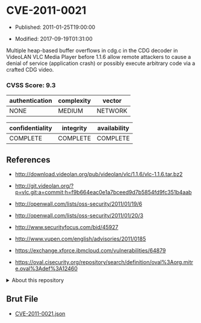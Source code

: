 # CVE-2011-0021

- Published: 2011-01-25T19:00:00

- Modified: 2017-09-19T01:31:00

Multiple heap-based buffer overflows in cdg.c in the CDG decoder in VideoLAN VLC Media Player before 1.1.6 allow remote attackers to cause a denial of service (application crash) or possibly execute arbitrary code via a crafted CDG video.

### CVSS Score: **9.3**

| authentication | complexity | vector |
| --- | --- | --- |
| NONE | MEDIUM | NETWORK |

| confidentiality | integrity | availability |
| --- | --- | --- |
| COMPLETE | COMPLETE | COMPLETE |

## References

* http://download.videolan.org/pub/videolan/vlc/1.1.6/vlc-1.1.6.tar.bz2

* http://git.videolan.org/?p=vlc.git;a=commit;h=f9b664eac0e1a7bceed9d7b5854fd9fc351b4aab

* http://openwall.com/lists/oss-security/2011/01/19/6

* http://openwall.com/lists/oss-security/2011/01/20/3

* http://www.securityfocus.com/bid/45927

* http://www.vupen.com/english/advisories/2011/0185

* https://exchange.xforce.ibmcloud.com/vulnerabilities/64879

* https://oval.cisecurity.org/repository/search/definition/oval%3Aorg.mitre.oval%3Adef%3A12460

<details>
<summary>About this repository</summary> 

  This repository is part of the project [Live Hack CVE](https://github.com/Live-Hack-CVE). Main website can be found [www.live-hack.org](https://www.live-hack.org) 
  
  Made by [Sn0wAlice](https://github.com/Sn0wAlice) for the people that care about security and need to have a feed of the latest CVEs. Hope you enjoy it, don't forget to star the repo and follow me on [Twitter](https://twitter.com/Sn0wAlice) and [Github](https://github.com/Sn0wAlice). And that is my [personnal website](https://www.alice-snow.me/)

  - [Home Page](https://github.com/Live-Hack-CVE)
  - [Framework](https://github.com/Live-Hack-CVE/cve-framework)
  - [CVE database](https://github.com/Live-Hack-CVE/full_database)
  - [Changelog](https://github.com/Live-Hack-CVE/Changelog)
</details>

## Brut File

* [CVE-2011-0021.json](https://raw.githubusercontent.com/Live-Hack-CVE/full_database/main/cves/2011/CVE-2011-0021.json)

